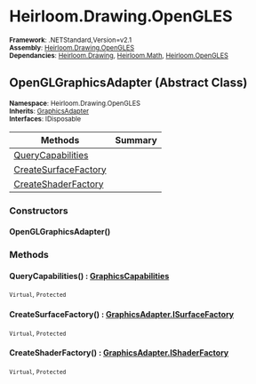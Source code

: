# Heirloom.Drawing.OpenGLES

<small>**Framework**: .NETStandard,Version=v2.1</small>  
<small>**Assembly**: [Heirloom.Drawing.OpenGLES](../heirloom.drawing.opengles/heirloom.drawing.opengles.md)</small>  
<small>**Dependancies**: [Heirloom.Drawing](../Heirloom.Drawing/Heirloom.Drawing.md), [Heirloom.Math](../Heirloom.Math/Heirloom.Math.md), [Heirloom.OpenGLES](../Heirloom.OpenGLES/Heirloom.OpenGLES.md)</small>  

## OpenGLGraphicsAdapter (Abstract Class)
<small>**Namespace**: Heirloom.Drawing.OpenGLES</sub></small>  
<small>**Inherits**: [GraphicsAdapter](../heirloom.drawing/heirloom.drawing.graphicsadapter.md)</small>  
<small>**Interfaces**: IDisposable</small>  

| Methods | Summary |
|---------|---------|
| [QueryCapabilities](#QUE4EBFF4B5) |  |
| [CreateSurfaceFactory](#CRE29E56C46) |  |
| [CreateShaderFactory](#CREA4C4A9E2) |  |

### Constructors

#### OpenGLGraphicsAdapter()

### Methods

#### <a name="QUE4EBFF4B5"></a>QueryCapabilities() : [GraphicsCapabilities](../heirloom.drawing/heirloom.drawing.graphicscapabilities.md)

<small>`Virtual`, `Protected`</small>

#### <a name="CRE29E56C46"></a>CreateSurfaceFactory() : [GraphicsAdapter.ISurfaceFactory](../heirloom.drawing/heirloom.drawing.graphicsadapter.isurfacefactory.md)

<small>`Virtual`, `Protected`</small>

#### <a name="CREA4C4A9E2"></a>CreateShaderFactory() : [GraphicsAdapter.IShaderFactory](../heirloom.drawing/heirloom.drawing.graphicsadapter.ishaderfactory.md)

<small>`Virtual`, `Protected`</small>

